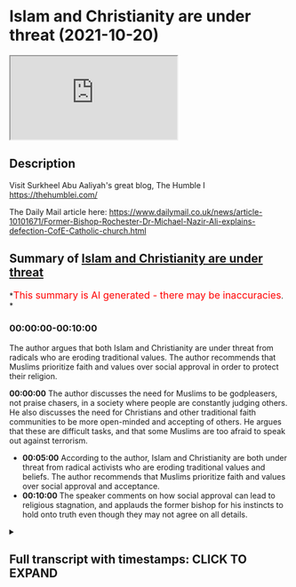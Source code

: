 # Islam and Christianity are under threat (2021-10-20)

<iframe loading='lazy' allow='autoplay' src='https://www.youtube.com/embed/fSyo0e186uQ'></iframe>

## Description

Visit Surkheel Abu Aaliyah's great blog, The Humble I <https://thehumblei.com/>

The Daily Mail article here: <https://www.dailymail.co.uk/news/article-10101671/Former-Bishop-Rochester-Dr-Michael-Nazir-Ali-explains-defection-CofE-Catholic-church.html>

## Summary of [Islam and Christianity are under threat](https://www.youtube.com/watch?v=fSyo0e186uQ)

*<span style="color:red; font-size:125%">This summary is AI generated - there may be inaccuracies</span>. *

### <a onclick="modifyYTiframeseektime('0')">00:00:00-00:10:00</a>

The author argues that both Islam and Christianity are under threat from radicals who are eroding traditional values. The author recommends that Muslims prioritize faith and values over social approval in order to protect their religion.

**<a onclick="modifyYTiframeseektime('0')">00:00:00</a>** The author discusses the need for Muslims to be godpleasers, not praise chasers, in a society where people are constantly judging others. He also discusses the need for Christians and other traditional faith communities to be more open-minded and accepting of others. He argues that these are difficult tasks, and that some Muslims are too afraid to speak out against terrorism.

* **<a onclick="modifyYTiframeseektime('300')">00:05:00</a>** According to the author, Islam and Christianity are both under threat from radical activists who are eroding traditional values and beliefs. The author recommends that Muslims prioritize faith and values over social approval and acceptance.
* **<a onclick="modifyYTiframeseektime('600')">00:10:00</a>** The speaker comments on how social approval can lead to religious stagnation, and applauds the former bishop for his instincts to hold onto truth even though they may not agree on all details.

<details><summary><h2>Full transcript with timestamps: CLICK TO EXPAND</h2></summary>

<a onclick="modifyYTiframeseektime('3')">0:00:03</a> should god come first  
<a onclick="modifyYTiframeseektime('5')">0:00:05</a> well this is a good question actually  
<a onclick="modifyYTiframeseektime('7')">0:00:07</a> and christians and muslims are facing  
<a onclick="modifyYTiframeseektime('10')">0:00:10</a> this question of full on now and i want  
<a onclick="modifyYTiframeseektime('13')">0:00:13</a> to explain why first by reading some  
<a onclick="modifyYTiframeseektime('15')">0:00:15</a> words of  
<a onclick="modifyYTiframeseektime('16')">0:00:16</a> a london islamic scholar sir abu elia  
<a onclick="modifyYTiframeseektime('21')">0:00:21</a> who's written just written a really good  
<a onclick="modifyYTiframeseektime('23')">0:00:23</a> brief article which i want to share with  
<a onclick="modifyYTiframeseektime('25')">0:00:25</a> you and then i want to come to the  
<a onclick="modifyYTiframeseektime('28')">0:00:28</a> trials and tribulations of christian  
<a onclick="modifyYTiframeseektime('30')">0:00:30</a> leaders  
<a onclick="modifyYTiframeseektime('31')">0:00:31</a> in britain and the problems and issues  
<a onclick="modifyYTiframeseektime('34')">0:00:34</a> are pretty much the same in my view so  
<a onclick="modifyYTiframeseektime('36')">0:00:36</a> coming back to the muslim uh comment  
<a onclick="modifyYTiframeseektime('39')">0:00:39</a> first  
<a onclick="modifyYTiframeseektime('40')">0:00:40</a> he writes this is uh circular abu elio  
<a onclick="modifyYTiframeseektime('42')">0:00:42</a> writes recently be a god pleaser not a  
<a onclick="modifyYTiframeseektime('46')">0:00:46</a> praise chaser  
<a onclick="modifyYTiframeseektime('48')">0:00:48</a> being worried of what others think is a  
<a onclick="modifyYTiframeseektime('50')">0:00:50</a> blank check for mental torture or  
<a onclick="modifyYTiframeseektime('53')">0:00:53</a> torment  
<a onclick="modifyYTiframeseektime('55')">0:00:55</a> a man's reputation said john milton he's  
<a onclick="modifyYTiframeseektime('58')">0:00:58</a> a an english poet is what other people  
<a onclick="modifyYTiframeseektime('61')">0:01:01</a> think of him  
<a onclick="modifyYTiframeseektime('62')">0:01:02</a> his character is what he really is this  
<a onclick="modifyYTiframeseektime('65')">0:01:05</a> distinction there  
<a onclick="modifyYTiframeseektime('67')">0:01:07</a> it's natural to want acceptance no one  
<a onclick="modifyYTiframeseektime('69')">0:01:09</a> likes being thought ill of but it is  
<a onclick="modifyYTiframeseektime('72')">0:01:12</a> simply not possible to please everyone  
<a onclick="modifyYTiframeseektime('75')">0:01:15</a> to be liked by everyone all the time  
<a onclick="modifyYTiframeseektime('79')">0:01:19</a> someone will think something negative  
<a onclick="modifyYTiframeseektime('81')">0:01:21</a> about you and there's nothing that can  
<a onclick="modifyYTiframeseektime('83')">0:01:23</a> be done about it he writes very true  
<a onclick="modifyYTiframeseektime('85')">0:01:25</a> that's very true today more than ever  
<a onclick="modifyYTiframeseektime('88')">0:01:28</a> before too many people spend too much  
<a onclick="modifyYTiframeseektime('90')">0:01:30</a> time living under the tyranny of what  
<a onclick="modifyYTiframeseektime('93')">0:01:33</a> people think and nowhere is this more so  
<a onclick="modifyYTiframeseektime('96')">0:01:36</a> the case than on social media  
<a onclick="modifyYTiframeseektime('99')">0:01:39</a> our current narcissistic  
<a onclick="modifyYTiframeseektime('101')">0:01:41</a> selfie culture and online approval  
<a onclick="modifyYTiframeseektime('104')">0:01:44</a> seeking have significantly contributed  
<a onclick="modifyYTiframeseektime('107')">0:01:47</a> especially in the young to mass anxiety  
<a onclick="modifyYTiframeseektime('110')">0:01:50</a> and a mental health crisis is very sad  
<a onclick="modifyYTiframeseektime('112')">0:01:52</a> what he's writing sadly huge levels of  
<a onclick="modifyYTiframeseektime('115')">0:01:55</a> angst are being nurtured as people  
<a onclick="modifyYTiframeseektime('118')">0:01:58</a> anxiously anticipate crave or obsess  
<a onclick="modifyYTiframeseektime('121')">0:02:01</a> over the instagram facebook or twitter  
<a onclick="modifyYTiframeseektime('124')">0:02:04</a> likes or the lack of on their latest  
<a onclick="modifyYTiframeseektime('127')">0:02:07</a> picture post or tweet  
<a onclick="modifyYTiframeseektime('129')">0:02:09</a> throughout history people have invented  
<a onclick="modifyYTiframeseektime('131')">0:02:11</a> various ways to gauge personal approval  
<a onclick="modifyYTiframeseektime('134')">0:02:14</a> or demonstrate their social standing but  
<a onclick="modifyYTiframeseektime('137')">0:02:17</a> none have been as potent as the social  
<a onclick="modifyYTiframeseektime('140')">0:02:20</a> media like button  
<a onclick="modifyYTiframeseektime('142')">0:02:22</a> it comes however at a huge collective  
<a onclick="modifyYTiframeseektime('144')">0:02:24</a> cost  
<a onclick="modifyYTiframeseektime('146')">0:02:26</a> currently there's a form of approval  
<a onclick="modifyYTiframeseektime('148')">0:02:28</a> seeking that specifically impacts us  
<a onclick="modifyYTiframeseektime('151')">0:02:31</a> muslims  
<a onclick="modifyYTiframeseektime('152')">0:02:32</a> and this this is where the writer really  
<a onclick="modifyYTiframeseektime('155')">0:02:35</a> gets to the heart of the matter here and  
<a onclick="modifyYTiframeseektime('156')">0:02:36</a> this is where  
<a onclick="modifyYTiframeseektime('157')">0:02:37</a> christians also and other traditional  
<a onclick="modifyYTiframeseektime('159')">0:02:39</a> faith communities  
<a onclick="modifyYTiframeseektime('161')">0:02:41</a> have a problem  
<a onclick="modifyYTiframeseektime('162')">0:02:42</a> the need to fit in and find acceptance  
<a onclick="modifyYTiframeseektime('165')">0:02:45</a> in the western liberal democracies  
<a onclick="modifyYTiframeseektime('167')">0:02:47</a> wherein we live and which most of us  
<a onclick="modifyYTiframeseektime('170')">0:02:50</a> consider home  
<a onclick="modifyYTiframeseektime('172')">0:02:52</a> if the discussion about us isn't about  
<a onclick="modifyYTiframeseektime('175')">0:02:55</a> terrorism then it's usually about the  
<a onclick="modifyYTiframeseektime('177')">0:02:57</a> question of integration and whether our  
<a onclick="modifyYTiframeseektime('179')">0:02:59</a> growing numbers will weaken national  
<a onclick="modifyYTiframeseektime('181')">0:03:01</a> identity  
<a onclick="modifyYTiframeseektime('182')">0:03:02</a> the prime concern being the extent to  
<a onclick="modifyYTiframeseektime('184')">0:03:04</a> which muslims and their socially  
<a onclick="modifyYTiframeseektime('187')">0:03:07</a> conservative religious values fit into  
<a onclick="modifyYTiframeseektime('190')">0:03:10</a> an increasingly unsympathetic and  
<a onclick="modifyYTiframeseektime('193')">0:03:13</a> xenophobic xenophobic liberal society  
<a onclick="modifyYTiframeseektime('197')">0:03:17</a> this is very true  
<a onclick="modifyYTiframeseektime('200')">0:03:20</a> that and then he says the desire to fit  
<a onclick="modifyYTiframeseektime('202')">0:03:22</a> in and find acceptance can be  
<a onclick="modifyYTiframeseektime('204')">0:03:24</a> very powerful indeed and this is  
<a onclick="modifyYTiframeseektime('208')">0:03:28</a> uh for me it's a really under  
<a onclick="modifyYTiframeseektime('210')">0:03:30</a> underestimated fact actually the  
<a onclick="modifyYTiframeseektime('213')">0:03:33</a> collective pressure  
<a onclick="modifyYTiframeseektime('214')">0:03:34</a> to fit in and not to rock the boat not  
<a onclick="modifyYTiframeseektime('218')">0:03:38</a> to think outside of the box not to say  
<a onclick="modifyYTiframeseektime('219')">0:03:39</a> anything socially unacceptable  
<a onclick="modifyYTiframeseektime('222')">0:03:42</a> and he continues as demands for islam to  
<a onclick="modifyYTiframeseektime('225')">0:03:45</a> reform intensify so do the temptations  
<a onclick="modifyYTiframeseektime('229')">0:03:49</a> to water down its less palatable sacred  
<a onclick="modifyYTiframeseektime('233')">0:03:53</a> norms so as to appease the monoculture  
<a onclick="modifyYTiframeseektime('237')">0:03:57</a> and yield to its ways he doesn't  
<a onclick="modifyYTiframeseektime('240')">0:04:00</a> actually list what these sacred norms  
<a onclick="modifyYTiframeseektime('242')">0:04:02</a> are but i can imagine you know the quran  
<a onclick="modifyYTiframeseektime('243')">0:04:03</a> talks about uh mankind or human beings  
<a onclick="modifyYTiframeseektime('246')">0:04:06</a> made  
<a onclick="modifyYTiframeseektime('247')">0:04:07</a> in as male and female so there isn't  
<a onclick="modifyYTiframeseektime('250')">0:04:10</a> great diversity it's just two two  
<a onclick="modifyYTiframeseektime('252')">0:04:12</a> genders for example or the kran's  
<a onclick="modifyYTiframeseektime('255')">0:04:15</a> teaching on uh  
<a onclick="modifyYTiframeseektime('257')">0:04:17</a> certain sexual minority lifestyles shall  
<a onclick="modifyYTiframeseektime('259')">0:04:19</a> we say  
<a onclick="modifyYTiframeseektime('261')">0:04:21</a> our writer continues  
<a onclick="modifyYTiframeseektime('262')">0:04:22</a> it therefore takes a certain degree of  
<a onclick="modifyYTiframeseektime('265')">0:04:25</a> god-given wisdom and a fair share of  
<a onclick="modifyYTiframeseektime('267')">0:04:27</a> god-given courage  
<a onclick="modifyYTiframeseektime('270')">0:04:30</a> to function as healers interesting  
<a onclick="modifyYTiframeseektime('272')">0:04:32</a> choices where they're healers but only a  
<a onclick="modifyYTiframeseektime('274')">0:04:34</a> small amount of cowardice to act like  
<a onclick="modifyYTiframeseektime('277')">0:04:37</a> frightened eulogists  
<a onclick="modifyYTiframeseektime('279')">0:04:39</a> the quran says  
<a onclick="modifyYTiframeseektime('281')">0:04:41</a> whoever desires honor should know that  
<a onclick="modifyYTiframeseektime('284')">0:04:44</a> all honor belongs to god that's this  
<a onclick="modifyYTiframeseektime('288')">0:04:48</a> 35th surah  
<a onclick="modifyYTiframeseektime('290')">0:04:50</a> ayah number 10  
<a onclick="modifyYTiframeseektime('292')">0:04:52</a> we are told in one hadith  
<a onclick="modifyYTiframeseektime('295')">0:04:55</a> whoever seeks god's pleasure  
<a onclick="modifyYTiframeseektime('297')">0:04:57</a> at the expense of man's displeasure  
<a onclick="modifyYTiframeseektime('300')">0:05:00</a> shall win god's pleasure and god will  
<a onclick="modifyYTiframeseektime('303')">0:05:03</a> cause men to be pleased with him it's  
<a onclick="modifyYTiframeseektime('306')">0:05:06</a> not ironic but whoever pleases men by  
<a onclick="modifyYTiframeseektime('309')">0:05:09</a> displeasing god  
<a onclick="modifyYTiframeseektime('311')">0:05:11</a> will have earned god god's displeasure  
<a onclick="modifyYTiframeseektime('314')">0:05:14</a> and god will cause men to become  
<a onclick="modifyYTiframeseektime('317')">0:05:17</a> displeased with him  
<a onclick="modifyYTiframeseektime('319')">0:05:19</a> that's ibn ibn number  
<a onclick="modifyYTiframeseektime('323')">0:05:23</a> 6 276. a paradox there's if you see  
<a onclick="modifyYTiframeseektime('325')">0:05:25</a> god's pleasure at the expense of  
<a onclick="modifyYTiframeseektime('327')">0:05:27</a> popular approval you'll get god's good  
<a onclick="modifyYTiframeseektime('330')">0:05:30</a> pleasure and then god will cause men to  
<a onclick="modifyYTiframeseektime('332')">0:05:32</a> be pleased with him but if you do the  
<a onclick="modifyYTiframeseektime('334')">0:05:34</a> opposite you'll displease god and you'll  
<a onclick="modifyYTiframeseektime('337')">0:05:37</a> lose men's  
<a onclick="modifyYTiframeseektime('338')">0:05:38</a> approval as well so fascinating for  
<a onclick="modifyYTiframeseektime('341')">0:05:41</a> muslims whatever we do or desire to  
<a onclick="modifyYTiframeseektime('344')">0:05:44</a> accomplish in the in life it must  
<a onclick="modifyYTiframeseektime('346')">0:05:46</a> ultimately serve the glory of god  
<a onclick="modifyYTiframeseektime('350')">0:05:50</a> as for being shaded from mental torment  
<a onclick="modifyYTiframeseektime('354')">0:05:54</a> and attaining inner peace this comes he  
<a onclick="modifyYTiframeseektime('357')">0:05:57</a> says from ignoring the judgments of  
<a onclick="modifyYTiframeseektime('359')">0:05:59</a> others  
<a onclick="modifyYTiframeseektime('361')">0:06:01</a> but this is only possible when one has  
<a onclick="modifyYTiframeseektime('363')">0:06:03</a> sound confidence in the judgments of god  
<a onclick="modifyYTiframeseektime('367')">0:06:07</a> we ask allah for safety and well-being  
<a onclick="modifyYTiframeseektime('372')">0:06:12</a> so there are that's a marvelous article  
<a onclick="modifyYTiframeseektime('374')">0:06:14</a> in with a few tweaks it could actually  
<a onclick="modifyYTiframeseektime('376')">0:06:16</a> be said by many christians i know as  
<a onclick="modifyYTiframeseektime('379')">0:06:19</a> well because the principles that he  
<a onclick="modifyYTiframeseektime('381')">0:06:21</a> enunciates can apply to people of all  
<a onclick="modifyYTiframeseektime('384')">0:06:24</a> faith and i'm reminded of of the news  
<a onclick="modifyYTiframeseektime('386')">0:06:26</a> recently just two days ago i think when  
<a onclick="modifyYTiframeseektime('388')">0:06:28</a> the former bishop of rochester in in  
<a onclick="modifyYTiframeseektime('391')">0:06:31</a> england dr michael nazir ali he was  
<a onclick="modifyYTiframeseektime('393')">0:06:33</a> originally born in pakistan  
<a onclick="modifyYTiframeseektime('396')">0:06:36</a> explained the reasons behind his  
<a onclick="modifyYTiframeseektime('398')">0:06:38</a> decision to leave the church of england  
<a onclick="modifyYTiframeseektime('400')">0:06:40</a> and become a roman catholic and he's  
<a onclick="modifyYTiframeseektime('402')">0:06:42</a> probably going to be ordained a catholic  
<a onclick="modifyYTiframeseektime('404')">0:06:44</a> priest soon  
<a onclick="modifyYTiframeseektime('405')">0:06:45</a> and writing in the daily mail i don't  
<a onclick="modifyYTiframeseektime('407')">0:06:47</a> normally quote the daily mail but it  
<a onclick="modifyYTiframeseektime('409')">0:06:49</a> seems pretty okay on this account  
<a onclick="modifyYTiframeseektime('411')">0:06:51</a> dr nazir ali said he had to leave  
<a onclick="modifyYTiframeseektime('415')">0:06:55</a> because the church of england as an  
<a onclick="modifyYTiframeseektime('416')">0:06:56</a> institution seems to be losing its way  
<a onclick="modifyYTiframeseektime('420')">0:07:00</a> and he said quote the catholic church  
<a onclick="modifyYTiframeseektime('423')">0:07:03</a> has its share of problems but the faith  
<a onclick="modifyYTiframeseektime('425')">0:07:05</a> and values are those that i also hold  
<a onclick="modifyYTiframeseektime('428')">0:07:08</a> and which i feel are being eroded in the  
<a onclick="modifyYTiframeseektime('431')">0:07:11</a> church of england  
<a onclick="modifyYTiframeseektime('432')">0:07:12</a> it might seem  
<a onclick="modifyYTiframeseektime('434')">0:07:14</a> it might have been easier at the age of  
<a onclick="modifyYTiframeseektime('436')">0:07:16</a> 72 he says to have remained where i was  
<a onclick="modifyYTiframeseektime('440')">0:07:20</a> to work from inside to change the things  
<a onclick="modifyYTiframeseektime('443')">0:07:23</a> that i feel so strongly about  
<a onclick="modifyYTiframeseektime('446')">0:07:26</a> believe me i have tried and failed he  
<a onclick="modifyYTiframeseektime('448')">0:07:28</a> says  
<a onclick="modifyYTiframeseektime('449')">0:07:29</a> the church councils and synods and the  
<a onclick="modifyYTiframeseektime('452')">0:07:32</a> these are the ruling bodies of the  
<a onclick="modifyYTiframeseektime('454')">0:07:34</a> church of england he writes  
<a onclick="modifyYTiframeseektime('456')">0:07:36</a> are permeated by activists  
<a onclick="modifyYTiframeseektime('458')">0:07:38</a> who each have a single issue often  
<a onclick="modifyYTiframeseektime('461')">0:07:41</a> fattish agenda whether it be about  
<a onclick="modifyYTiframeseektime('464')">0:07:44</a> cultural correctness climate change  
<a onclick="modifyYTiframeseektime('467')">0:07:47</a> identity politics  
<a onclick="modifyYTiframeseektime('469')">0:07:49</a> multiculturalism which actually  
<a onclick="modifyYTiframeseektime('471')">0:07:51</a> encourages communities to live  
<a onclick="modifyYTiframeseektime('473')">0:07:53</a> separately  
<a onclick="modifyYTiframeseektime('474')">0:07:54</a> or critical race theory religion gender  
<a onclick="modifyYTiframeseektime('478')">0:07:58</a> a neo-marxist theory developed to create  
<a onclick="modifyYTiframeseektime('481')">0:08:01</a> conflict by dividing people into victims  
<a onclick="modifyYTiframeseektime('484')">0:08:04</a> and villains  
<a onclick="modifyYTiframeseektime('486')">0:08:06</a> end quote according to the daily mail  
<a onclick="modifyYTiframeseektime('489')">0:08:09</a> now  
<a onclick="modifyYTiframeseektime('490')">0:08:10</a> i think bless him there's a touch of  
<a onclick="modifyYTiframeseektime('493')">0:08:13</a> naivety about dr nazir ali's words  
<a onclick="modifyYTiframeseektime('497')">0:08:17</a> the truth and i i used to be a catholic  
<a onclick="modifyYTiframeseektime('498')">0:08:18</a> not any expert but the truth is that the  
<a onclick="modifyYTiframeseektime('501')">0:08:21</a> catholic church i discovered is as  
<a onclick="modifyYTiframeseektime('503')">0:08:23</a> influenced by radical activists as the  
<a onclick="modifyYTiframeseektime('506')">0:08:26</a> church of england is  
<a onclick="modifyYTiframeseektime('508')">0:08:28</a> i mean just look at the state of the  
<a onclick="modifyYTiframeseektime('510')">0:08:30</a> catholic church in germany for example  
<a onclick="modifyYTiframeseektime('512')">0:08:32</a> and this has been in the news a great  
<a onclick="modifyYTiframeseektime('514')">0:08:34</a> deal recently it almost an open schism  
<a onclick="modifyYTiframeseektime('517')">0:08:37</a> with the vatican over you know the lgbtq  
<a onclick="modifyYTiframeseektime('520')">0:08:40</a> issue and many other issues too  
<a onclick="modifyYTiframeseektime('522')">0:08:42</a> for the moment the vatican uh is holding  
<a onclick="modifyYTiframeseektime('525')">0:08:45</a> the line  
<a onclick="modifyYTiframeseektime('526')">0:08:46</a> but for how much longer so i think uh  
<a onclick="modifyYTiframeseektime('530')">0:08:50</a> the poor bishop is gonna find in reality  
<a onclick="modifyYTiframeseektime('533')">0:08:53</a> uh these same issues that he faced in  
<a onclick="modifyYTiframeseektime('535')">0:08:55</a> the church of england very much alive  
<a onclick="modifyYTiframeseektime('538')">0:08:58</a> within the roman catholic church a lot  
<a onclick="modifyYTiframeseektime('540')">0:09:00</a> of people particularly in the west  
<a onclick="modifyYTiframeseektime('541')">0:09:01</a> obviously wanting to change the church  
<a onclick="modifyYTiframeseektime('543')">0:09:03</a> uh to approve of certain things which  
<a onclick="modifyYTiframeseektime('545')">0:09:05</a> the church doesn't approve of  
<a onclick="modifyYTiframeseektime('547')">0:09:07</a> so the question is should god come first  
<a onclick="modifyYTiframeseektime('550')">0:09:10</a> well i think authentic  
<a onclick="modifyYTiframeseektime('552')">0:09:12</a> faith says yes because if religion is  
<a onclick="modifyYTiframeseektime('556')">0:09:16</a> true then it's true about everything  
<a onclick="modifyYTiframeseektime('558')">0:09:18</a> about all of our lives our politics our  
<a onclick="modifyYTiframeseektime('561')">0:09:21</a> relationships with people uh about  
<a onclick="modifyYTiframeseektime('563')">0:09:23</a> everything  
<a onclick="modifyYTiframeseektime('565')">0:09:25</a> if religion is is false then it is  
<a onclick="modifyYTiframeseektime('567')">0:09:27</a> irrelevant and we must dismiss it  
<a onclick="modifyYTiframeseektime('570')">0:09:30</a> so of course god if it if religion is  
<a onclick="modifyYTiframeseektime('572')">0:09:32</a> true god must come first and uh and by  
<a onclick="modifyYTiframeseektime('576')">0:09:36</a> by that i mean we shouldn't look  
<a onclick="modifyYTiframeseektime('578')">0:09:38</a> primarily to social approval and  
<a onclick="modifyYTiframeseektime('580')">0:09:40</a> acceptance from uh people in social  
<a onclick="modifyYTiframeseektime('583')">0:09:43</a> media or from the daily mail or the bbc  
<a onclick="modifyYTiframeseektime('587')">0:09:47</a> however uh whichever media or cultural  
<a onclick="modifyYTiframeseektime('590')">0:09:50</a> power exists in our world exerting  
<a onclick="modifyYTiframeseektime('592')">0:09:52</a> pressures on us to conform to their  
<a onclick="modifyYTiframeseektime('596')">0:09:56</a> latest agendas and these agendas as we  
<a onclick="modifyYTiframeseektime('598')">0:09:58</a> all know are constantly developing and  
<a onclick="modifyYTiframeseektime('600')">0:10:00</a> changing and evolving they're not static  
<a onclick="modifyYTiframeseektime('603')">0:10:03</a> so what is  
<a onclick="modifyYTiframeseektime('604')">0:10:04</a> required of us to believe today might be  
<a onclick="modifyYTiframeseektime('606')">0:10:06</a> very different in five years time or ten  
<a onclick="modifyYTiframeseektime('608')">0:10:08</a> years time and goodness knows what new  
<a onclick="modifyYTiframeseektime('611')">0:10:11</a> taboos to boost today  
<a onclick="modifyYTiframeseektime('614')">0:10:14</a> will be required of us to approve of  
<a onclick="modifyYTiframeseektime('616')">0:10:16</a> tomorrow or the next day  
<a onclick="modifyYTiframeseektime('619')">0:10:19</a> so if we if we uh fix our eyes on social  
<a onclick="modifyYTiframeseektime('623')">0:10:23</a> approval we we cannot be religious in my  
<a onclick="modifyYTiframeseektime('626')">0:10:26</a> view either god comes first or we just  
<a onclick="modifyYTiframeseektime('630')">0:10:30</a> give up give it all up so i i applaud um  
<a onclick="modifyYTiframeseektime('633')">0:10:33</a> the bishop the the former bishop for his  
<a onclick="modifyYTiframeseektime('635')">0:10:35</a> instincts there to hold on to truth even  
<a onclick="modifyYTiframeseektime('637')">0:10:37</a> though i may not agree with all his  
<a onclick="modifyYTiframeseektime('638')">0:10:38</a> beliefs but i think he has the right  
<a onclick="modifyYTiframeseektime('640')">0:10:40</a> intuition about religion  
<a onclick="modifyYTiframeseektime('642')">0:10:42</a> um just despite my disagreements with  
<a onclick="modifyYTiframeseektime('644')">0:10:44</a> him on on some details  
<a onclick="modifyYTiframeseektime('646')">0:10:46</a> so just wanted to share with you those  
<a onclick="modifyYTiframeseektime('649')">0:10:49</a> thoughts till next time  

</details>
